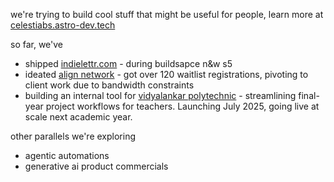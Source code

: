 we're trying to build cool stuff that might be useful for people, learn more at [celestiabs.astro-dev.tech](https://celestialabs.astro-dev.tech)

so far, we've
- shipped [indielettr.com](https://indielettr.astro-dev.tech) - during buildsapce n&w s5
- ideated [align network](https://alignnetwork.astro-dev.tech) - got over 120 waitlist registrations, pivoting to client work due to bandwidth constraints
- building an internal tool for [vidyalankar polytechnic](https://vpt.edu.in) - streamlining final-year project workflows for teachers. Launching July 2025, going live at scale next academic year.

other parallels we're exploring
- agentic automations
- generative ai product commercials

